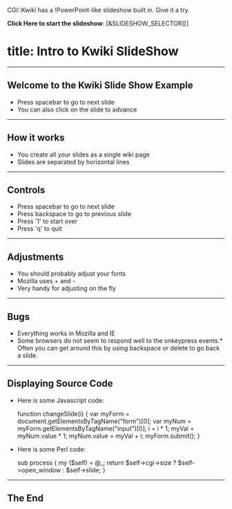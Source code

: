 CGI::Kwiki has a !PowerPoint-like slideshow built in. Give it a try.

**Click Here to start the slideshow**:
[&SLIDESHOW_SELECTOR][]

# title: Intro to Kwiki SlideShow

---

## Welcome to the Kwiki Slide Show Example

* Press spacebar to go to next slide
* You can also click on the slide to advance

---

## How it works

* You create all your slides as a single wiki page
* Slides are separated by horizontal lines

---

## Controls

* Press spacebar to go to next slide
* Press backspace to go to previous slide
* Press '1' to start over
* Press 'q' to quit

---

## Adjustments

* You should probably adjust your fonts
* Mozilla uses <ctl>+ and <ctl>-
* Very handy for adjusting on the fly

---

## Bugs

* Everything works in Mozilla and IE
* Some browsers do not seem to respond well to the onkeypress events.* Often you can get around this by using backspace or delete to go back a slide.



---

## Displaying Source Code

* Here is some Javascript code:

    function changeSlide(i) {
        var myForm = document.getElementsByTagName("form")[0];
        var myNum = myForm.getElementsByTagName("input")[0];
        i = i * 1;
        myVal = myNum.value * 1;
        myNum.value = myVal + i;
        myForm.submit();
    }

* Here is some Perl code:

    sub process {
        my ($self) = @_;
        return $self->cgi->size ? $self->open_window 
                                : $self->slide;
    }

---

## The End
